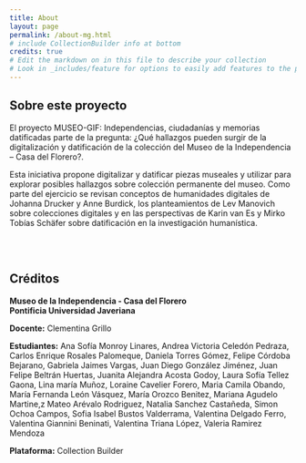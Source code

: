 ```yaml
---
title: About
layout: page
permalink: /about-mg.html
# include CollectionBuilder info at bottom
credits: true
# Edit the markdown on in this file to describe your collection
# Look in _includes/feature for options to easily add features to the page
---
```


## Sobre este proyecto
El proyecto MUSEO-GIF: Independencias, ciudadanías y memorias datificadas parte de la pregunta: ¿Qué hallazgos pueden surgir de la digitalización y datificación de la colección del Museo de la Independencia – Casa del Florero?. 

Esta iniciativa propone digitalizar y datificar piezas museales y utilizar para explorar posibles hallazgos sobre colección permanente del museo. Como parte del ejercicio se revisan conceptos de humanidades digitales de Johanna Drucker y Anne Burdick, los planteamientos de Lev Manovich sobre colecciones digitales y en las perspectivas de Karin van Es y Mirko Tobías Schäfer sobre datificación en la investigación humanística.

<br><br>

## Créditos
__Museo de la Independencia - Casa del Florero__<br>
__Pontificia Universidad Javeriana__

__Docente:__
Clementina Grillo<br>

__Estudiantes:__
Ana Sofía Monroy Linares,
Andrea Victoria Celedón Pedraza,
Carlos Enrique Rosales Palomeque,
Daniela Torres Gómez,
Felipe Córdoba Bejarano,
Gabriela Jaimes Vargas,
Juan Diego González Jiménez,
Juan Felipe Beltrán Huertas,
Juanita Alejandra Acosta Godoy,
Laura Sofía Tellez Gaona,
Lina maría Muñoz,
Loraine Cavelier Forero,
Maria Camila Obando,
María Fernanda León Vásquez,
María Orozco Benitez,
Mariana Agudelo Martine,z
Mateo Arévalo Rodriguez,
Natalia Sanchez Castañeda,
Simon Ochoa Campos,
Sofia Isabel Bustos Valderrama,
Valentina Delgado Ferro,
Valentina Giannini Beninati,
Valentina Triana López,
Valeria Ramirez Mendoza<br>

__Plataforma:__
Collection Builder 

